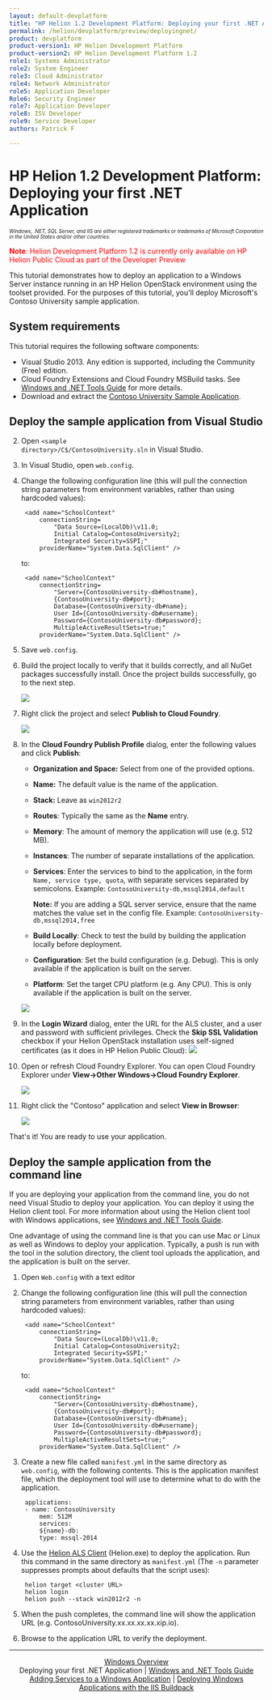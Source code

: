 ```yaml
---
layout: default-devplatform
title: "HP Helion 1.2 Development Platform: Deploying your first .NET Application"
permalink: /helion/devplatform/preview/deployingnet/
product: devplatform
product-version1: HP Helion Development Platform
product-version2: HP Helion Development Platform 1.2
role1: Systems Administrator 
role2: System Engineer
role3: Cloud Administrator
role4: Network Administrator
role5: Application Developer
Role6: Security Engineer
role7: Application Developer 
role8: ISV Developer
role9: Service Developer
authors: Patrick F

---
```

<!--UNDER REVISION-->

# HP Helion 1.2 Development Platform: Deploying your first .NET Application 

<span style="font-size:70%">*Windows, .NET, SQL Server, and IIS are either registered trademarks or trademarks of Microsoft Corporation in the United States and/or other countries.*</span>

<span style="color:red">**Note**: Helion Development Platform 1.2 is currently only available on HP Helion Public Cloud as part of the Developer Preview</span>

This tutorial demonstrates how to deploy an application to a Windows Server instance running in an HP Helion OpenStack environment using the toolset provided. For the purposes of this tutorial, you'll deploy Microsoft's Contoso University sample application.

## System requirements

This tutorial requires the following software components:

* Visual Studio 2013. Any edition is supported, including the Community (Free) edition.
* Cloud Foundry Extensions and Cloud Foundry MSBuild tasks. See <a href="/helion/devplatform/preview/tools_guide">Windows and .NET Tools Guide</a> for more details. 
* Download and extract the <a href="https://code.msdn.microsoft.com/ASPNET-MVC-Application-b01a9fe8">Contoso University Sample Application</a>.

## Deploy the sample application from Visual Studio

2. Open <code>&lt;sample directory&gt;/C$/ContosoUniversity.sln</code> in Visual Studio. 
3. In Visual Studio, open <code>web.config</code>.
4. Change the following configuration line (this will pull the connection string parameters from environment variables, rather than using hardcoded values):

		<add name="SchoolContext" 
			connectionString=
				"Data Source=(LocalDb)\v11.0;
				Initial Catalog=ContosoUniversity2;
				Integrated Security=SSPI;" 
			providerName="System.Data.SqlClient" />
	to:

		<add name="SchoolContext" 
			connectionString=
				"Server={ContosoUniversity-db#hostname},
				{ContosoUniversity-db#port};
				Database={ContosoUniversity-db#name};
				User Id={ContosoUniversity-db#username};
				Password={ContosoUniversity-db#password};
				MultipleActiveResultSets=true;" 
			providerName="System.Data.SqlClient" />
5. Save <code>web.config</code>.
6. Build the project locally to verify that it builds correctly, and all NuGet packages successfully install. Once the project builds successfully, go to the next step.

	<img src="media/windows_build.png">
6. Right click the project and select **Publish to Cloud Foundry**.
	
	<img src="media/windows_deploy_contextmenu.png">
 
7. In the **Cloud Foundry Publish Profile** dialog, enter the following values and click **Publish**:
	* **Organization and Space:** Select from one of the provided options.
	* **Name:** The default value is the name of the application.
	* **Stack:** Leave as <code>win2012r2</code>
	* **Routes**: Typically the same as the **Name** entry.
	* **Memory**: The amount of memory the application will use (e.g. 512 MB).
	* **Instances**: The number of separate installations of the application.
	* **Services**: Enter the services to bind to the application, in the form <code>Name, service type, quota</code>, with separate services separated by semicolons. Example: <code>ContosoUniversity-db,mssql2014,default</code>
	
		 **Note:** If you are adding a SQL server service, ensure that the name matches the value set in the config file. Example: <code>ContosoUniversity-db,mssql2014,free</code>  
	* **Build Locally**: Check to test the build by building the application locally before deployment.
	* **Configuration**: Set the build configuration (e.g. Debug). This is only available if the application is built on the server.
	* **Platform**: Set the target CPU platform (e.g. Any CPU). This is only available if the application is built on the server.

	<img src="media/windows_deploy_cf.png" /> 

7. In the **Login Wizard** dialog, enter the URL for the ALS cluster, and a user and password with sufficient privileges. Check the **Skip SSL Validation** checkbox if your Helion OpenStack installation uses self-signed certificates (as it does in HP Helion Public Cloud):
	<img src="media/windows_publish_credentials.png" />
 
17. Open or refresh Cloud Foundry Explorer. You can open Cloud Foundry Explorer under **View-&gt;Other Windows-&gt;Cloud Foundry Explorer**.
 
	<img src="media/windows_refresh.png" />
18. Right click the "Contoso" application and select **View in Browser**:
 
	<img src="media/windows_viewbrowser.png" />

That's it! You are ready to use your application.

## Deploy the sample application from the command line

If you are deploying your application from the command line, you do not need Visual Studio to deploy your application. You can deploy it using the Helion client tool. For more information about using the Helion client tool with Windows applications, see <a href="/helion/devplatform/preview/tools_guide">Windows and .NET Tools Guide</a>.


One advantage of using the command line is that you can use Mac or Linux as well as Windows to deploy your application. Typically, a push is run with the tool in the solution directory, the client tool uploads the application, and the application is built on the server.

1. Open <code>Web.config</code> with a text editor
2. Change the following configuration line (this will pull the connection string parameters from environment variables, rather than using hardcoded values):

		<add name="SchoolContext" 
			connectionString=
				"Data Source=(LocalDb)\v11.0;
				Initial Catalog=ContosoUniversity2;
				Integrated Security=SSPI;" 
			providerName="System.Data.SqlClient" />
	to:

		<add name="SchoolContext" 
			connectionString=
				"Server={ContosoUniversity-db#hostname},
				{ContosoUniversity-db#port};
				Database={ContosoUniversity-db#name};
				User Id={ContosoUniversity-db#username};
				Password={ContosoUniversity-db#password};
				MultipleActiveResultSets=true;" 
			providerName="System.Data.SqlClient" />
1. Create a new file called <code>manifest.yml</code> in the same directory as <code>web.config</code>, with the following contents. This is the application manifest file, which the deployment tool will use to determine what to do with the application.
		
		applications:
		- name: ContosoUniversity
 			mem: 512M
  			services:
    		${name}-db:
      		type: mssql-2014

2. Use the <a href="/helion/devplatform/preview/tools_guide/#cloudfoundryexplorer">Helion ALS Client</a> (Helion.exe) to deploy the application. Run this command in the same directory as <code>manifest.yml</code> (The <code>-n</code> parameter suppresses prompts about defaults that the script uses):
	
		helion target <cluster URL>
		helion login
		helion push --stack win2012r2 -n

3. When the push completes, the command line will show the application URL (e.g. ContosoUniversity.xx.xx.xx.xx.xip.io).

5. Browse to the application URL to verify the deployment. 

---
<div align="center"><a href="/helion/devplatform/preview/">Windows Overview</a> </div>

<div align="center"> Deploying your first .NET Application | <a href="/helion/devplatform/preview/tools_guide">Windows and .NET Tools Guide</a> </div>
<div align="center"><a href="/helion/devplatform/preview/adding_services/">Adding Services to a Windows Application</a> | <a href="/helion/devplatform/preview/buildpack/">Deploying Windows Applications with the IIS Buildpack</a></div>

